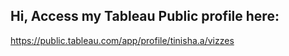 ## Hi, Access my Tableau Public profile here:

https://public.tableau.com/app/profile/tinisha.a/vizzes
